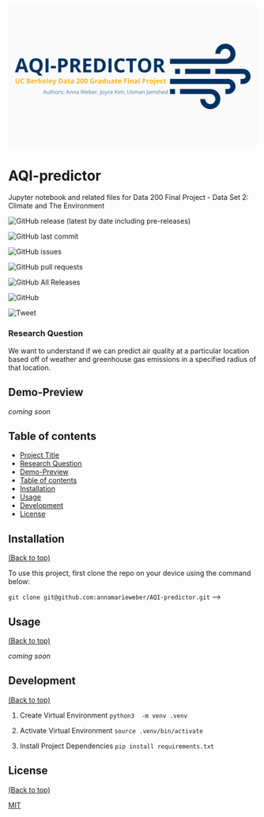![Banner](header.png)

# AQI-predictor

Jupyter notebook and related files for Data 200 Final Project - Data Set 2: Climate and The Environment


![GitHub release (latest by date including pre-releases)](https://img.shields.io/github/v/release/annamarieweber/AQI-predictor?include_prereleases)
<!-- version of the current release. -->

![GitHub last commit](https://img.shields.io/github/last-commit/annamarieweber/AQI-predictor)
<!-- last commit -->

![GitHub issues](https://img.shields.io/github/issues-raw/annamarieweber/AQI-predictor)
<!-- tracks issues in  project and gets updated automatically -->

![GitHub pull requests](https://img.shields.io/github/issues-pr/annamarieweber/AQI-predictor)
<!--: that tracks pull requests.-->

![GitHub All Releases](https://img.shields.io/github/downloads/annamarieweber/AQI-predictor/total)
<!-- number of downloads -->

![GitHub](https://img.shields.io/github/license/annamarieweber/AQI-predictor)
<!-- license -->

![Tweet](https://img.shields.io/twitter/url?style=flat-square&logo=twitter&url=https%3A%2F%2Fnavendu.me%2Fnsfw-filter%2Findex.html)
<!-- tweet -->

### Research Question
We want to understand if we can predict air quality at a particular location based off of weather and greenhouse gas emissions in a specified radius of that location.

## Demo-Preview

*coming soon*

## Table of contents


- [Project Title](#project-title)
- [Research Question](#research-question)
- [Demo-Preview](#demo-preview)
- [Table of contents](#table-of-contents)
- [Installation](#installation)
- [Usage](#usage)
- [Development](#development)
- [License](#license)


## Installation
[(Back to top)](#table-of-contents)

To use this project, first clone the repo on your device using the command below:

```git clone git@github.com:annamarieweber/AQI-predictor.git``` -->

## Usage
[(Back to top)](#table-of-contents)

*coming soon*

## Development
[(Back to top)](#table-of-contents)

1. Create Virtual Environment
```python3  -m venv .venv```

2. Activate Virtual Environment
```source .venv/bin/activate```

3. Install Project Dependencies
```pip install requirements.txt```


## License
[(Back to top)](#table-of-contents)

[MIT](https://opensource.org/licenses/MIT)

